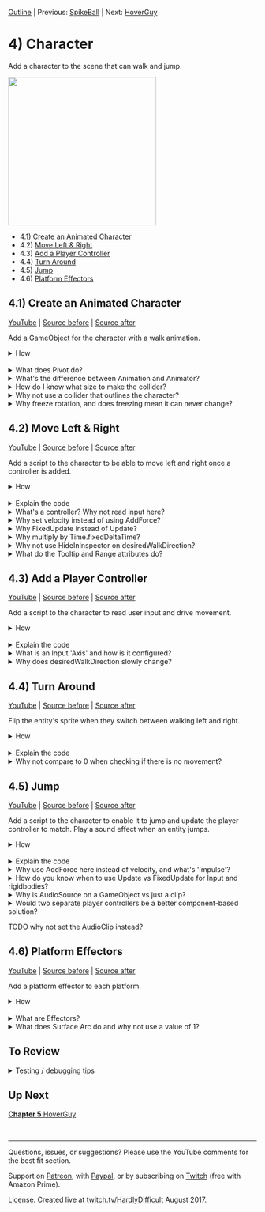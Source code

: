 [Outline](README.md) | Previous: [SpikeBall](C3.md) | Next: [HoverGuy](C5.md)

# 4) Character

Add a character to the scene that can walk and jump.

<img src=https://i.imgur.com/jcpte2v.gif width=300px>

 - 4.1) [Create an Animated Character](#41-create-an-animated-character)
 - 4.2) [Move Left & Right](#42-move-left-right)
 - 4.3) [Add a Player Controller](#43-add-a-player-controller)
 - 4.4) [Turn Around](#44-turn-around)
 - 4.5) [Jump](#45-jump)
 - 4.6) [Platform Effectors](#46-platform-effectors)

## 4.1) Create an Animated Character

[YouTube]() | [Source before](https://github.com/hardlydifficult/2DUnityTutorial/archive/3_7_Destroy.zip) | [Source after](https://github.com/hardlydifficult/2DUnityTutorial/archive/4_1_Create.zip)

Add a GameObject for the character with a walk animation. 

<details><summary>How</summary>

**Set the pivot point**:

 - Select all the character sprites. We are using kenney_platformercharacters/PNG/Adventurer/Poses/*.
   - Pivot: Bottom 

<br>**Create character**:

 - Hold Ctrl to select both **adventurer_walk1** and **2**.
   - Drag them into the Scene. 
   - When prompted, save the animation as Assets/Animations/**CharacterWalk**.anim

<img src="https://i.imgur.com/sZJ4SA0.gif" width=300px />

 - Select the GameObject just created:
   - Order in Layer: 20
   - Sprite: adventurer_idle 
 - Create an empty parent GameObject named "Character":
   - Add the sprite GameObject as a child and set the position to 0.

<br>**Add a rigidbody and collider**:

 - Select the Character's parent GameObject:
   - Add a **Rigidbody2D**.
     - Expand the 'Constraints' and Check Freeze Rotation: Z.

<img src="https://i.imgur.com/uXxDSwD.png" width=300px />

   - Add a **CapsuleCollider2D** to the Character's parent:
     - Click 'Edit Collider' and adjust to fit the character. 
       - Hold Alt while adjusting the sides to pull both sides in evenly.

<img src="https://i.imgur.com/0yTbfKR.png" width=150px />

<br>**Test**:

 - The Character should land on a platform and appear to be walking in place.  

<hr></details><br>
<details><summary>What does Pivot do?</summary>

A pivot point is the main anchor point for the sprite.  By default, pivot points are at the center of the sprite.

For the character, we are moving the pivot point to the 'Bottom'.  This allows us to position and rotate the character starting at the feet instead of the center of his body.

Here's an example showing a character with a default 'Center' pivot, and one with the recommended 'Bottom' pivot.  They both have the same Y position.  Notice the vertical position of each character as well as how the rotation centers around the different pivot points:

<img src="https://i.imgur.com/AQY4FOT.gif" width=320 />

The pivot point you select is going to impact how we create animations and implement movement mechanics.  The significance of this topic should become more clear later in the tutorial.

<hr></details>
<details><summary>What's the difference between Animation and Animator?</summary>

Dragging multiple sprites into the Hierarchy created:

 - The character's GameObject.
 - A SpriteRenderer component on the GameObject defaulting to the first selected sprite.
 - An Animation representing those 2 sprites changing over time.
 - An Animator Controller for the character with a default state for the Walk animation.
 - An Animator component on the GameObject configured for the Animator Controller just created.

An animat**ion** is a collection of sprites on a timeline, creating an animated effect similar to a flip book.  Animations can include transform changes, fire events for scripts to react to, etc. to create any number of effects.

An animat**or** controls which animations should be played at any given time.  An animator uses an animator controller, which is a state machine used to select animations.

A state machine is a common pattern in development where logic is split across several states.  The state machine selects one primary state, which owns the experience until the state machine transitions to another state.  Each animator state has an associated animation to play.  When you transition from one state to another, Unity switches from one animation to the next.

We will be diving into more detail about animations and animators later in the tutorial.

<hr></details>
<details><summary>How do I know what size to make the collider?</summary>

The collider does not fit the character perfectly, and that's okay.  In order for the game to feel fair for the player, we should lean in their favor.  When designing colliders for the character and enemies, we may prefer to make the colliders a little smaller than the sprite so that there are no collisions in-game which may leave the player feeling cheated.

As the character animates, its limbs may be in different positions.  The collider won't always fit the character and for that reason we use a collider focused around the body.

In addition to killing the character when he comes into contact with an enemy, the collider is used to keep the character on top of platforms.  For this reason, it's important that the bottom of the collider aligns with the sprite's feet.

<hr></details>
<details><summary>Why not use a collider that outlines the character?</summary>

Bottom line, it's not worth the trouble.  Unity does not provide good tools for more accurate collisions on animated sprites.  Implementing this requires a lot of considerations and may be difficult to debug.

Most of the time, the collisions in the game would not be any different if more detailed colliders were used.  Typically 2D games use an approach similar to what this tutorial recommends. It creates a good game feel, and the simplifications taken have become industry standard.

<hr></details>
<details><summary>Why freeze rotation, and does freezing mean it can never change?</summary>

We freeze the character so he does not fall over on the slanted platforms like this:

<img src="https://i.imgur.com/T0fdwa1.gif" width=150px />

Adding constraints to the rigidbody only limits the Unity physics engine. Freezing the rigidbody position or rotation means that even if you got hit by a bus, you would not move or rotate.  However, you could have a custom component set the position or rotation at any time.

Later in the tutorial, we will be writing a script to rotate entities so that they align with platforms (i.e., their feet sit flat on the floor).

We use constraints to remove capabilities from Unity, allowing us more control where we need it.  Specifically here, that means our character is not ever going to fall flat on his face.

<hr></details>


## 4.2) Move Left & Right

[YouTube]() | [Source before](https://github.com/hardlydifficult/2DUnityTutorial/archive/4_1_Create.zip) | [Source after](https://github.com/hardlydifficult/2DUnityTutorial/archive/4_2_Move.zip)

Add a script to the character to be able to move left and right once a controller is added.

<details><summary>How</summary>

**Create WalkMovement**:

 - Create script Code/Movement/**[WalkMovement](https://github.com/hardlydifficult/2DUnityTutorial/blob/4_2_Move/Assets/Code/Movement/WalkMovement.cs)**:

```csharp
using UnityEngine;

[RequireComponent(typeof(Rigidbody2D))]
public class WalkMovement : MonoBehaviour
{
  public float desiredWalkDirection;

  [SerializeField]
  float walkSpeed = 100;

  Rigidbody2D myBody;

  protected void Awake()
  {
    myBody = GetComponent<Rigidbody2D>();
  }

  protected void FixedUpdate()
  {
    float desiredXVelocity
      = desiredWalkDirection
        * walkSpeed
        * Time.fixedDeltaTime;

    myBody.velocity = new Vector2(
      desiredXVelocity,
      myBody.velocity.y);
  }
}
```

<br>**Configure Character**:

 - Add **WalkMovement** to the Character.

<br>**Test**:

 - Hit play and then select the Character.  Change the desiredWalkDirection, and the Character should begin moving left or right.
   - Note that the Character will not turn around when walking the other way yet.

<hr></details><br>
<details><summary>Explain the code</summary>

using clauses at the top of a file brings APIs into scope. Used for:

 - UnityEngine.Debug
 - UnityEngine.MonoBehaviour
 - UnityEngine.RangeAttribute
 - UnityEngine.RequireComponentAttribute
 - UnityEngine.Rigidbody2D
 - UnityEngine.SerializeFieldAttribute
 - UnityEngine.Time
 - UnityEngine.TooltipAttribute
 - UnityEngine.Vector2

```csharp
using UnityEngine;
```

This is a Unity-specific attribute which informs the editor that this script requires a Rigidbody2D component on the GameObject.

```csharp
[RequireComponent(typeof(Rigidbody2D))]
```

We inherit from MonoBehaviour, which allows this script to be added as a component on a GameObject.

public is optional here. Used for consistency.

```csharp
public class WalkMovement : MonoBehaviour
{
```

This is a public field for other components to manipulate.  It should be set to a value between -1 and 1; where -1 means walk full speed to the left, 0 means stop walking, and 1 means walk full speed to the right.

```csharp
  public float desiredWalkDirection;
```

This is a Unity-specific attribute that exposes a field in the Inspector, allowing you to configure it for the object.

```csharp
  [SerializeField]
```

This represents the max walk speed for this GameObject.  The default value here may be changed in the Inspector.

```csharp
  float walkSpeed = 100;
```

This is a cached reference to the rigidbody for this GameObject.  Here to improve performance.

```csharp
  Rigidbody2D myBody;
```

Awake is a Unity event which is called once for a component when it's first added to a Scene.

protected is optional here. Used for consistency.

```csharp
  protected void Awake()
  {
```

Here we get a reference to the rigidbody on this GameObject.

```csharp
    myBody = GetComponent<Rigidbody2D>();
  }
```

FixedUpdate is a Unity event which is called every x ms of game time, until disabled or destroyed.

protected is optional here. Used for consistency.

```csharp
  protected void FixedUpdate()
  {
```

Here we calculate the speed to walk this FixedUpdate, based on the input desiredWalkDirection.

```csharp
    float desiredXVelocity
      = desiredWalkDirection
        * walkSpeed
        * Time.fixedDeltaTime;
```

Every FixedUpdate, set the X velocity on this GameObject.  The Y velocity is not impacted, allowing things like gravity to continue.

```csharp
    myBody.velocity = new Vector2(
      desiredXVelocity,
      myBody.velocity.y);
  }
}
```

</details>
<details><summary>What's a controller?  Why not read input here?</summary>

As discussed in Chapter 3, Unity encourages a component-based solution.  This means that we attempt to make each component focused on a single mechanic or feature.  Doing so simplifies debugging and enables reuse.  For example, we will be creating another enemy type which will use the same WalkMovement component created for the character above.

<hr></details>
<details><summary>Why set velocity instead of using AddForce?</summary>

AddForce is a way of impacting a rigidbody's velocity indirectly.  Anytime you interact with either AddForce or velocity, a similar mechanic could be made using the other.

Generally, the game feel when using AddForce has more gradual changes, and for many experiences that's great.  Although there are lots of options for tuning the forces experience, velocity simply gives you more direct control.

That is to say, you could use AddForce here instead.  Maybe give it a try and see how it feels.  We select velocity because we want the controls for moving left and right to feel crisp.  Later in the tutorial, we will use AddForce for the jump effect.


<hr></details>
<details><summary>Why FixedUpdate instead of Update?</summary>

Update occurs once per rendered frame.  FixedUpdate occurs at a regular interval, every *x* ms of game time.  FixedUpdate may run 0 or more times each frame.

FixedUpdate is preferred for mechanics which either require some level of consistency or apply changes incrementally.  Physics in Unity are processed in FixedUpdate.  Therefore, when manipulating physics for the game such as we are here by changing velocity on the rigidbody, we use FixedUpdate in order to match Unity's expectations.

<hr></details>
<details><summary>Why multiply by Time.fixedDeltaTime?</summary>

It's optional. Anytime you make a change which includes some speed, such as walking, we multiply by the time elapsed so motion is smooth, even when the frame rate may not be.  While using FixedUpdate, the time passed between calls is always the same, so Time.fixedDeltaTime is essentially a constant.

If speed is being processed in an Update, you must multiply by Time.deltaTime for a smooth experience.  While in FixedUpdate, you could opt not to use Time.fixedDeltaTime; however, leaving it out may lead to some confusion, as fields which are configured for FixedUpdate may have a different order of magnitude than fields configured for use in Update.

Additionally, you may choose to adjust the time interval between FixedUpdate calls while optimizing your game.  By consistently multiplying by the delta time, you can adjust the interval for FixedUpdate without changing the game play.

<hr></details>
<details><summary>Why not use HideInInspector on desiredWalkDirection?</summary>

desiredWalkDirection is intended to be used by another component, and not configured for the GameObject in the Inspector.  This is unusual: normally, if it's not a value we want configured, we would not show it in the Inspector (using the HideInInspector attribute).

There are two reasons that we want to to expose desiredWalkDirection in the Inspector:

 - Allows us to test WalkMovement now.  By using the Inspector to test setting a desiredWalkDirection, we can have confidence in this component before working on a controller, simplifying debugging these components. 
 - While debugging the game, you can see changes made by the controller to better understand what is happening.

<hr></details>
<details><summary>What do the Tooltip and Range attributes do?</summary>

The linked code with comments includes Tooltip and Range attributes not shown in-line above.

Tooltip adds a message to the field when you hover over it with your mouse.  It is a way of adding notes/comments/reminders.

Range limits the values you enter in the Inspector.

<hr></details>

## 4.3) Add a Player Controller

[YouTube]() | [Source before](https://github.com/hardlydifficult/2DUnityTutorial/archive/4_2_Move.zip) | [Source after](https://github.com/hardlydifficult/2DUnityTutorial/archive/4_3_Controller.zip)

Add a script to the character to read user input and drive movement.

<details><summary>How</summary>

**Create PlayerController**:

 - Create script Code/Movement/**[PlayerController](https://github.com/hardlydifficult/2DUnityTutorial/blob/4_3_Controller/Assets/Code/Movement/PlayerController.cs)**:

```csharp
using UnityEngine;

[RequireComponent(typeof(WalkMovement))]
public class PlayerController : MonoBehaviour
{
  WalkMovement walkMovement;

  protected void Awake()
  {
    walkMovement = GetComponent<WalkMovement>();
  }

  protected void FixedUpdate()
  {
    walkMovement.desiredWalkDirection
      = Input.GetAxis("Horizontal");
  }
}
```

<br>**Configure Character**:

 - Add **PlayerController** to the Character.

<br>**Test**:

 - Left and Right or A and D should cause the Character to walk.

<hr></details><br>
<details><summary>Explain the code</summary>

using clauses at the top of a file brings APIs into scope. Used for:

 - UnityEngine.Debug
 - UnityEngine.Input
 - UnityEngine.MonoBehaviour
 - UnityEngine.RequireComponentAttribute

```csharp
using UnityEngine;
```

This is a Unity-specific attribute which informs the editor that this script requires a WalkMovement component on the GameObject.

```csharp
[RequireComponent(typeof(WalkMovement))]
```

We inherit from MonoBehaviour, which allows this script to be added as a component on a GameObject. 

public is optional here. Used for consistency.

```csharp
public class PlayerController : MonoBehaviour
{
```

This is a cached reference to the WalkMovement component for this GameObject.  Here to improve performance.

```csharp
  WalkMovement walkMovement;
```

Awake is a Unity event which is called once for a component when it's first added to a Scene.

protected is optional here. Used for consistency.

```csharp
  protected void Awake()
  {
```

Here we get a reference to the WalkMovement component on this GameObject.

```csharp
    walkMovement = GetComponent<WalkMovement>();
  }
```

FixedUpdate is a Unity event which is called every x ms of game time, until disabled or destroyed.

protected is optional here. Used for consistency.

```csharp
  protected void FixedUpdate()
  {
```

This reads player input for the horizontal axis, which by default is the left and right arrow keys and the keys A/D.  The value returned from GetAxis should be -1 to 1, and that is sent to the WalkMovement component to cause this entity to walk.

```csharp
    walkMovement.desiredWalkDirection
      = Input.GetAxis("Horizontal");
  }
}
```

</details>
<details><summary>What is an Input 'Axis' and how is it configured?</summary>

Unity offers several ways of detecting keyboard/mouse/controller input.  'Axis' is the recommended approach.  Each input Axis may be configured in the inspector:

 - Edit -> Project Settings -> Input.
 - In the 'Inspector', you will find a list of supported input types.

<img src="https://i.imgur.com/T2BJvBm.png" width=100px />

You can add, remove, rename, and configure the inputs for your game.  Inputs may also be reconfigured by the player at runtime.  For more information about the various options, see [Unity's description of the InputManager](https://docs.unity3d.com/Manual/class-InputManager.html).  We will be using the defaults for this tutorial.

To read / detect Input, Unity offers a few APIs, including:

 - GetAxis: Gets the current state as a float.  For example, horizontal may return 1 for right and -1 for left.
 - GetButtonDown/GetButtonUp: Determines if a button was pressed or released this frame.
 - GetMouseButtonDown/GetMouseButtonUp: Same as above, but for mouse buttons.

There are a ton of options - check out the [complete list of Input APIs](https://docs.unity3d.com/ScriptReference/Input.html).

<hr></details>
<details><summary>Why does desiredWalkDirection slowly change?</summary>

If you watch the desiredWalkDirection value in the Inspector, you may notice that the value does not switch from 0 to 1 immediately. This might be unexpected since we are using a keyboard and you would expect that a key is either down or not.

Unity, by default, uses a smoothing filter.  This filter slowly ramps up the value to give a more natural feeling of acceleration.

If you do not want this smoothing effect, you can use GetAxisRaw instead. 

Generally, the smoothing effect is desirable.  You may want to try both and see how it feels.

<hr></details>

## 4.4) Turn Around

[YouTube]() | [Source before](https://github.com/hardlydifficult/2DUnityTutorial/archive/4_3_Controller.zip) | [Source after](https://github.com/hardlydifficult/2DUnityTutorial/archive/4_4_TurnAround.zip)

Flip the entity's sprite when they switch between walking left and right.

<details><summary>How</summary>

**Create TurnAround**:

 - Create script Code/Movement/**[TurnAround](https://github.com/hardlydifficult/2DUnityTutorial/blob/4_4_TurnAround/Assets/Code/Movement/TurnAround.cs)**:

```csharp
using System;
using UnityEngine;

[RequireComponent(typeof(Rigidbody2D))]
public class TurnAround : MonoBehaviour
{
  public bool isFacingLeft
  {
    get
    {
      return sprite.flipX;
    }
  }

  public event Action onTurnAround;

  Rigidbody2D myBody;

  SpriteRenderer sprite;

  protected void Awake()
  {
    myBody = GetComponent<Rigidbody2D>();
    sprite = GetComponentInChildren<SpriteRenderer>();
  }

  protected void FixedUpdate()
  {
    float xVelocity = myBody.velocity.x;

    if(Mathf.Abs(xVelocity) > 0.1)
    {
      bool isTravelingLeft = xVelocity < 0;
      if(isFacingLeft != isTravelingLeft)
      {
        sprite.flipX = isTravelingLeft;
        if(onTurnAround != null)
        {
          onTurnAround();
        }
      }
    }
  }
}
```

<br>**Configure Character**:

 - Add **TurnAround** to the Character.

<br>**Test**:

 - Walk left, then right.  The Character should be facing forward.

<hr></details><br>
<details><summary>Explain the code</summary>

using clauses at the top of a file brings APIs into scope. Used for:

 - System.Action
 - UnityEngine.RequireComponentAttribute
 - UnityEngine.Rigidbody2D
 - UnityEngine.MonoBehaviour
 - UnityEngine.SpriteRenderer
 - UnityEngine.Debug
 - UnityEngine.Mathf

```csharp
using System;
using UnityEngine;
```

This is a Unity-specific attribute which informs the editor that this script requires a rigidbody component on the GameObject.

```csharp
[RequireComponent(typeof(Rigidbody2D))]
```

We inherit from MonoBehaviour, which allows this script to be added as a component on a GameObject.

public is optional here. Used for consistency.

```csharp
public class TurnAround : MonoBehaviour
{
```

This is a readonly public property which allows another component to know if the entity is currently facing left or right.

```csharp
  public bool isFacingLeft
  {
    get
    {
      return sprite.flipX;
    }
  }
```

This is an event other components may subscribe to to know when the entity turns around.

```csharp
  public event Action onTurnAround;
```

These are cached references to the rigidbody and sprite for this GameObject. Here to improve performance.

```csharp
  Rigidbody2D myBody;

  SpriteRenderer sprite;
```

Awake is a Unity event which is called once for a component when it's first added to a Scene.

protected is optional here. Used for consistency.

```csharp
  protected void Awake()
  {
```

Here we get a reference to the rigidbody on this GameObject.

```csharp
    myBody = GetComponent<Rigidbody2D>();
```

Here we get a reference to the sprite on this GameObject, checking this GameObject as well as any child GameObjects.

```csharp
    sprite = GetComponentInChildren<SpriteRenderer>();
  }
```

FixedUpdate is a Unity event which is called every x ms of game time, until disabled or destroyed.

protected is optional here. Used for consistency.

```csharp
  protected void FixedUpdate()
  {
```

Here we get the current speed the object is traveling on the X axis.  Putting the xVelocity in a temp variable like we do here is optional.

```csharp
    float xVelocity = myBody.velocity.x;
```

Only consider flipping if the velocity is not close to 0.  The actual value you compare against here (currently .1) may need to be adjusted depending on the order of magnitude of velocity in your game.

```csharp
    if(Mathf.Abs(xVelocity) > 0.1)
    {
```

We determine that that the entity is walking towards the left if the speed is negative.  Positive is walking to the right.  0 would not reach this line, c/o the if above.

```csharp
      bool isTravelingLeft = xVelocity < 0;
```

Check if the direction for the entity should change from its current facing direction.

```csharp
      if(isFacingLeft != isTravelingLeft)
      {
```

Here we set the flipX value on the sprite.  Note that we may hit this line and set flipX to the same value it was previously, this is fine and won't change anything on-screen.

```csharp
        sprite.flipX = isTravelingLeft;
```

If another component has subscribed to the onTurnAround event, call those method(s) now.

```csharp
        if(onTurnAround != null)
        {
          onTurnAround();
        }
      }
    }
  }
}
```

</details>
<details><summary>Why not compare to 0 when checking if there is no movement?</summary>

In Unity, numbers are represented with the float data type.  Float is a way of representing decimal numbers, but is a not precise representation as you may expect.  When you set a float to some value, internally it may be rounded ever so slightly.

The rounding that happens with floats allows operations on floats to be executed very quickly.  However it means we should never look for exact values when comparing floats, as a tiny rounding issue may lead to the numbers not being equal.

In the example above, as the velocity approaches zero, the significance of whether the value is positive or negative is lost.  It's possible that if we were to compare to 0, at times the float may oscillate between a tiny negative value and a tiny positive value, causing the sprite to flip back and forth.

<hr></details>

## 4.5) Jump

[YouTube]() | [Source before](https://github.com/hardlydifficult/2DUnityTutorial/archive/4_4_TurnAround.zip) | [Source after](https://github.com/hardlydifficult/2DUnityTutorial/archive/4_5_Jump.zip)

Add a script to the character to enable it to jump and update the player controller to match.  Play a sound effect when an entity jumps.

<details><summary>How</summary>

**Create JumpMovement**:

 - Create script Code/Movement/**[JumpMovement](https://github.com/hardlydifficult/2DUnityTutorial/blob/4_5_Jump/Assets/Code/Movement/JumpMovement.cs)**:

```csharp
using UnityEngine;

[RequireComponent(typeof(Rigidbody2D))]
[RequireComponent(typeof(AudioSource))]
public class JumpMovement : MonoBehaviour
{
  public bool jumpRequested;

  [SerializeField]
  AudioClip jumpSound;

  [SerializeField]
  float jumpSpeed = 7f;

  Rigidbody2D myBody;

  AudioSource audioSource;

  protected void Awake()
  {
    myBody = GetComponent<Rigidbody2D>();
    audioSource = GetComponent<AudioSource>();
  }

  protected void FixedUpdate()
  {
    if(jumpRequested)
    {
      myBody.AddForce(
          new Vector2(0, jumpSpeed),
          ForceMode2D.Impulse);

      audioSource.PlayOneShot(jumpSound);
    }

    jumpRequested = false;
  }
}
```

<br>**Configure Character**:

 - Add **JumpMovement** to the Character (this will automatically add an **AudioSource**):
   - Select the Jump Sound on the Jump Movement component.  We are using **phaseJump1**.

<img src="https://i.imgur.com/I5JWg9s.gif" width=300px />

<br>**Update PlayerController**:

 - Update Code/Movement/**PlayerController** with the following (or copy paste from the [full version](https://github.com/hardlydifficult/2DUnityTutorial/blob/4_5_Jump/Assets/Code/Movement/PlayerController.cs)): 

<details><summary>Existing code</summary>

```csharp
using UnityEngine;

[RequireComponent(typeof(WalkMovement))]
```

</details>

```csharp
[RequireComponent(typeof(JumpMovement))]
```

<details><summary>Existing code</summary>

```csharp
public class PlayerController : MonoBehaviour
{
  WalkMovement walkMovement;
```

</details>

```csharp
  JumpMovement jumpMovement;
```

<details><summary>Existing code</summary>

```csharp
  protected void Awake()
  {
    walkMovement = GetComponent<WalkMovement>();
```

</details>

```csharp
    jumpMovement = GetComponent<JumpMovement>();
```

<details><summary>Existing code</summary>

```csharp
  }

  protected void FixedUpdate()
  {
    walkMovement.desiredWalkDirection
      = Input.GetAxis("Horizontal");
  }
```

</details>

```csharp
  protected void Update()
  {
    if(Input.GetButtonDown("Jump"))
    {
      jumpMovement.jumpRequested = true;
    }
  }
```

<details><summary>Existing code</summary>

```csharp
}
```

</details>

<br>**Test**:

 - Hit space to jump. You should hear the sound effect as well.
   - Note that you can spam jump to start flying.  This will be corrected when we add ground detection later in the tutorial.

<hr></details><br>

<details><summary>Explain the code</summary>

**JumpMovement**:

using clauses at the top of a file brings APIs into scope. Used for:

 - UnityEngine.AudioSource
 - UnityEngine.Debug
 - UnityEngine.MonoBehaviour
 - UnityEngine.RequireComponentAttribute
 - UnityEngine.Rigidbody2D
 - UnityEngine.SerializeFieldAttribute

```csharp
using UnityEngine;
```

These are Unity-specific attributes which inform the editor that this script requires a rigidbody and AudioSource components on the GameObject.

You may want to change this script to make AudioSource optional.

```csharp
[RequireComponent(typeof(Rigidbody2D))]
[RequireComponent(typeof(AudioSource))]
```

We inherit from MonoBehaviour, which allows this script to be added as a component on a GameObject. 

public is optional here. Used for consistency.

```csharp
public class JumpMovement : MonoBehaviour
{
```

This is a public field for other components to manipulate. True means we should attempt a jump during the next FixedUpdate.  

```csharp
  public bool jumpRequested;
```

This is a Unity-specific attribute that exposes a field in the Inspector, allowing you to configure it for the object.

```csharp
  [SerializeField]
```

This is the sound file to play when the entity jumps.  Set in the Inspector.

```csharp
  AudioClip jumpSound;
```

This defines how much force to add to the entity when it jumps.  The default value here can be changed in the Inspector.


```csharp
  [SerializeField]
  float jumpSpeed = 7f;
```

These are cached references to the rigidbody and AudioSource for this GameObject. Here to improve performance.

```csharp
  Rigidbody2D myBody;

  AudioSource audioSource;
```

Awake is a Unity event which is called once for a component when it's first added to a Scene.

protected is optional here. Used for consistency (explained more in the questions below).

```csharp
  protected void Awake()
  {
```

Here we get references to the rigidbody and audio source on this GameObject.

```csharp
    myBody = GetComponent<Rigidbody2D>();
    audioSource = GetComponent<AudioSource>();
  }
```

FixedUpdate is a Unity event which is called every x ms of game time, until disabled or destroyed.

protected is optional here. Used for consistency.

```csharp
  protected void FixedUpdate()
  {
```

Do the jump if another component set jumpRequested to true since the last FixedUpdate.

```csharp
    if(jumpRequested)
    {
```

Here we add an impulse force to the GameObject, in the positive Y direction.  This causes the entity to jump up.

```csharp
      myBody.AddForce(
          new Vector2(0, jumpSpeed),
          ForceMode2D.Impulse);
```

This uses the AudioSource component on this GameObject to play the jump sound effect.

```csharp
      audioSource.PlayOneShot(jumpSound);
    }
```

Here we clear the jumpRequested flag so that we don't continue adding force every FixedUpdate, until a jump is requested again.

```csharp
    jumpRequested = false;
  }
}
```

<br>**PlayerController updates**:

This is a Unity-specific attribute which informs the editor that this script requires a JumpMovement component on the GameObject.

```csharp
[RequireComponent(typeof(JumpMovement))]
```

This is a cached reference to the JumpMovement component for this GameObject. Here to improve performance.

```csharp
  JumpMovement jumpMovement;
```

Here we get a reference to the JumpMovement component on this GameObject.

```csharp
    jumpMovement = GetComponent<JumpMovement>();
```

Update is a Unity event which is called each frame, until disabled or destroyed.

protected is optional here. Used for consistency.

```csharp
  protected void Update()
  {
```

Here we check if the configured Jump key was pressed since the last frame.

```csharp
    if(Input.GetButtonDown("Jump"))
    {
```

Request that the JumpMovement does the jump on its next FixedUpdate.

```csharp
      jumpMovement.jumpRequested = true;
    }
  }
```

</details>
<details><summary>Why use AddForce here instead of velocity, and what's 'Impulse'?</summary>

As discussed above, when creating the WalkMovement component, you could always create mechanics using either AddForce or by modifying the velocity.

In this component, we are using AddForce to jump.  Using velocity here instead would actually have created the same basic jump experience we are looking for.

Using AddForce for the jump may provide a better experience for some corner cases or future mechanics.  For example, if we wanted to support double jump in this game, initiating the second jump while in the air would feel very differently.

What is ForceMode2D.Impulse and how is it different from ForceMode2D.Force?

These options have very similar effects on objects. The biggest difference is the scale (i.e., how much motion a value of X creates when using ForceMode2D.Impulse vs ForceMode2D.Force).   The unit for Impulse is defined as force per FixedUpdate.  The unit for Force is defined as force per second.

<hr></details>
<details><summary>How do you know when to use Update vs FixedUpdate for Input and rigidbodies?</summary>

Unity recommends always using FixedUpdate when interacting with a rigidbody, as physics is processed in FixedUpdate.

There is nothing blocking you from changing the rigidbody in an Update loop.  You could, for example, AddForce every Update.  This is not recommended and may lead to inconsistent experiences.

For Input:

 - When reading the current Input state (e.g., using Input.GetAxis), either FixedUpdate or Update is fine.  For example, if you are checking the current position of the joystick, you'll get the same information in FixedUpdate and Update.
  - If you need to modify a rigidbody based on current Input state, I recommend reading Input in FixedUpdate to keep it simple.
 - When checking for an Input event (e.g., using Input.GetButtonDown), you must use Update.  Input is polled in the Update loop.  Since it's possible for two Updates to happen before a FixedUpdate, some events may be missed when checking only in FixedUpdate.
   - Always read events in Update.  Unity will not block or warn you when checking for an event in FixedUpdate, and most of the time it will work, but occasional bugs will arise.

<hr></details>
<details><summary>Why is AudioSource on a GameObject vs just a clip?</summary>

Audio playback in Unity is built to support 3D audio. 2D audio refers to the left and right channels as the two 'dimensions'. 3D adds distance from your ear as the third dimension that causes an object making noise to be louder the closer it is to your ear.  Additionally 3D sound is directional, so sounds to the player's left would be loudest in the left speaker. Note that audio is 2D by default.

Your 'ear' is typically the camera itself.  This is managed by the AudioListener component which was placed on the Main Camera by default when the scene was created.  You could choose to move this component to the character instead, if appropriate.

To enable 3D audio, sounds need to originate at a position in the world.  We use the AudioSource component to play clips.  As a component, it must live in a GameObject, which in turn must have a Transform -- the position we are looking for.

For consistency, 2D audio is played the same way.  2D means we don't have the features above - the clip sounds the same regardless of from where in the world it was initiated.  

Alternatively, you could use the Unity API to play a clip as shown below.  This API will create an empty GameObject at the location provided, add an AudioSource component to it, configure that source to use the clip specified, and have the AudioSource start playing.  After the clip completes, the GameObject will be destroyed automatically.

```csharp
[SerializeField]
AudioClip clip;

protected void Start()
{
  AudioSource.PlayClipAtPoint(clip, new Vector3(5, 1, 2));
}
```

<hr></details>
<details><summary>Would two separate player controllers be a better component-based solution?</summary>

Maybe, but it feels like overkill.  The value of separating components is to allow us to mix and match to create new experiences.  In this tutorial, we have no use case for using just one or the other player controller mechanic (i.e., just support walking or just support jumping).

<hr></details>

TODO why not set the AudioClip instead?

## 4.6) Platform Effectors

[YouTube]() | [Source before](https://github.com/hardlydifficult/2DUnityTutorial/archive/4_5_Jump.zip) | [Source after](https://github.com/hardlydifficult/2DUnityTutorial/archive/4_6_Effectors.zip)

Add a platform effector to each platform.

<details><summary>How</summary>

**Add platform effectors**:

 - Expand the 'Platforms' container and select all of the Platform GameObjects.
   - Add **PlatformEffector2D**:
     - Surface Arc: 35
   - Under the BoxCollider2D:
     - Check Use by Effector.

<br>**Test**:

 - You should be able to jump through a platform and land on top.

<hr></details><br>
<details><summary>What are Effectors?</summary>

Effectors in Unity are easy ways to add various mechanics to the game. 

The PlatformEffector2D creates one-way collisions for our platforms.  This allows entities to jump through a platform and land on top, a common mechanic for platformer games.

Unity offers several effectors you can use.  They are not doing anything with these components that you technically could not have built yourself in a custom script, but that said, adding the one-way effect the PlatformEffector2D creates would not be easy to do.

Read more about the [various 2d effectors in Unity](https://docs.unity3d.com/Manual/Effectors2D.html) including a conveyor belt, repulsion, and floating effects.

<hr></details>
<details><summary>What does Surface Arc do and why not use a value of 1?</summary>

The surface arc for an effector changes the supported region, in this case the surfaces which are collidable.  By reducing this, we are causing the sides to be treated as non-collidable like the bottoms are by default, preventing the character from sticking to the side in a strange way.

The surface arc is defined in degrees around the Transform's up direction and compared against the normal direction of the surface of the collider at the point of collision to determine if effects apply (in this case, if collisions apply).

A very small surface arc still allows the primary use case to work correctly, i.e., you can still stand on platforms.  The sides, where a rounded edge appears, may not be collidable, causing the character to fall off prematurely.  

You can adjust the surface arc to find a value that feels good.

<hr></details>

## To Review

<details><summary>Testing / debugging tips</summary>

 - Try adjusting the WalkMovement's walkSpeed and the JumpMovement's jumpSpeed.

</details>

## Up Next

[**Chapter 5** HoverGuy](C5.md)

<br><hr>

Questions, issues, or suggestions?  Please use the YouTube comments for the best fit section.

Support on [Patreon](https://www.patreon.com/HardlyDifficult), with [Paypal](https://u.muxy.io/tip/HardlyDifficult), or by subscribing on [Twitch](https://www.twitch.tv/HardlyDifficult) (free with Amazon Prime).
 
[License](TODO). Created live at [twitch.tv/HardlyDifficult](https://www.twitch.tv/HardlyDifficult) August 2017.  